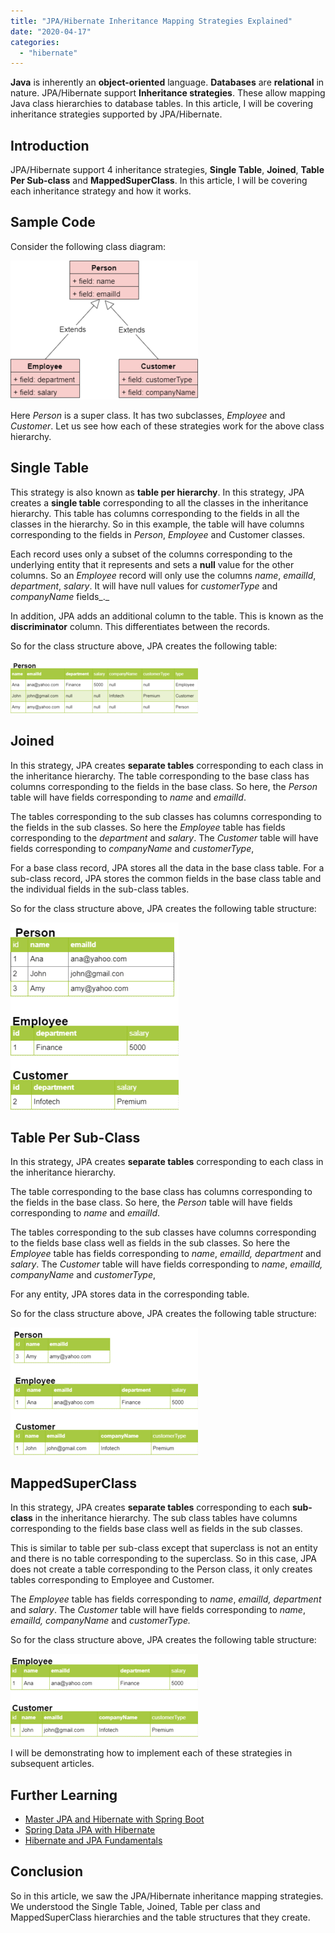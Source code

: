 ```yaml
---
title: "JPA/Hibernate Inheritance Mapping Strategies Explained"
date: "2020-04-17"
categories: 
  - "hibernate"
---
```


**Java** is inherently an **object-oriented** language. **Databases** are **relational** in nature. JPA/Hibernate support **Inheritance strategies**. These allow mapping Java class hierarchies to database tables. In this article, I will be covering inheritance strategies supported by JPA/Hibernate.

## Introduction

JPA/Hibernate support 4 inheritance strategies, **Single Table**, **Joined**, **Table Per Sub-class** and **MappedSuperClass**. In this article, I will be covering each inheritance strategy and how it works.

## Sample Code

Consider the following class diagram:

[![Inheritance_strategies_class_diagram](images/inheritance-mapping-strategies/Inheritance_strategies_class_diagram-300x222.png)](images/inheritance-mapping-strategies/Inheritance_strategies_class_diagram.png) 


Here _Person_ is a super class. It has two subclasses, _Employee_ and _Customer_. Let us see how each of these strategies work for the above class hierarchy.

## Single Table

This strategy is also known as **table per hierarchy**. In this strategy, JPA creates a **single table** corresponding to all the classes in the inheritance hierarchy. This table has columns corresponding to the fields in all the classes in the hierarchy. So in this example, the table will have columns corresponding to the fields in _Person_, _Employee_ and Customer classes.

Each record uses only a subset of the columns corresponding to the underlying entity that it represents and sets a **null** value for the other columns. So an _Employee_ record will only use the columns _name_, _emailId_, _department_, _salary_. It will have null values for _customerType_ and _companyName_ fields_._

In addition, JPA adds an additional column to the table. This is known as the **discriminator** column. This differentiates between the records.

So for the class structure above, JPA creates the following table:

[![/Inheritancemapping-SingleTable](images/inheritance-mapping-strategies/Inheritancemapping-SingleTable-300x85.png)](images/inheritance-mapping-strategies/Inheritancemapping-SingleTable.png)

## Joined

In this strategy, JPA creates **separate tables** corresponding to each class in the inheritance hierarchy. The table corresponding to the base class has columns corresponding to the fields in the base class. So here, the _Person_ table will have fields corresponding to _name_ and _emailId_.

The tables corresponding to the sub classes has columns corresponding to the fields in the sub classes. So here the _Employee_ table has fields corresponding to the _department_ and _salary_. The _Customer_ table will have fields corresponding to _companyName_ and _customerType_,

For a base class record, JPA stores all the data in the base class table. For a sub-class record, JPA stores the common fields in the base class table and the individual fields in the sub-class tables.

So for the class structure above, JPA creates the following table structure:

[![Inheritancemapping-Joined](images/inheritance-mapping-strategies/Inheritancemapping-Joined-269x300.png)](images/inheritance-mapping-strategies/Inheritancemapping-Joined.png)

## Table Per Sub-Class

In this strategy, JPA creates **separate tables** corresponding to each class in the inheritance hierarchy.

The table corresponding to the base class has columns corresponding to the fields in the base class. So here, the _Person_ table will have fields corresponding to _name_ and _emailId_.

The tables corresponding to the sub classes have columns corresponding to the fields base class well as fields in the sub classes. So here the _Employee_ table has fields corresponding to _name_, _emailId,_ _department_ and _salary_. The _Customer_ table will have fields corresponding to _name_, _emailId,_ _companyName_ and _customerType_,

For any entity, JPA stores data in the corresponding table.

So for the class structure above, JPA creates the following table structure:

[![Inheritancemapping-TablePerClass](images/inheritance-mapping-strategies/Inheritancemapping-TablePerClass-300x204.png)](images/inheritance-mapping-strategies/Inheritancemapping-TablePerClass.png)

## MappedSuperClass

In this strategy, JPA creates **separate tables** corresponding to each **sub-class** in the inheritance hierarchy. The sub class tables have columns corresponding to the fields base class well as fields in the sub classes.

This is similar to table per sub-class except that superclass is not an entity and there is no table corresponding to the superclass. So in this case, JPA does not create a table corresponding to the Person class, it only creates tables corresponding to Employee and Customer.

The _Employee_ table has fields corresponding to _name_, _emailId,_ _department_ and _salary_. The _Customer_ table will have fields corresponding to _name_, _emailId,_ _companyName_ and _customerType._

So for the class structure above, JPA creates the following table structure:

[![Inheritancemapping-MappedSuperClass](images/inheritance-mapping-strategies/Inheritancemapping-MappedSuperClass-300x133.png)](images/inheritance-mapping-strategies/Inheritancemapping-MappedSuperClass.png)

I will be demonstrating how to implement each of these strategies in subsequent articles.

## Further Learning

- [Master JPA and Hibernate with Spring Boot](https://click.linksynergy.com/deeplink?id=MnzIZAZNE5Y&mid=39197&murl=https%3A%2F%2Fwww.udemy.com%2Fcourse%2Fhibernate-jpa-tutorial-for-beginners-in-100-steps%2F) 
- [Spring Data JPA with Hibernate](https://click.linksynergy.com/deeplink?id=MnzIZAZNE5Y&mid=39197&murl=https%3A%2F%2Fwww.udemy.com%2Fcourse%2Fspring-data-jpa-using-hibernate%2F) 
- [Hibernate and JPA Fundamentals](https://click.linksynergy.com/deeplink?id=MnzIZAZNE5Y&mid=39197&murl=https%3A%2F%2Fwww.udemy.com%2Fcourse%2Fhibernate-and-java-persistence-api-jpa-fundamentals%2F)

## Conclusion

So in this article, we saw the JPA/Hibernate inheritance mapping strategies. We understood the Single Table, Joined, Table per class and MappedSuperClass hierarchies and the table structures that they create.
